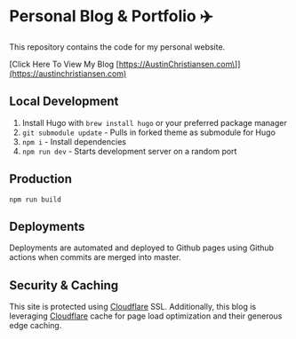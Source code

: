 # Personal Blog & Portfolio ✈️


This repository contains the code for my personal website.

[Click Here To View My Blog \[https://AustinChristiansen.com\]](https://austinchristiansen.com)

## Local Development
1. Install Hugo with `brew install hugo` or your preferred package manager
2. `git submodule update` - Pulls in forked theme as submodule for Hugo
3. `npm i` - Install dependencies
4. `npm run dev` - Starts development server on a random port

## Production
`npm run build`

## Deployments
Deployments are automated and deployed to Github pages using Github actions when commits are merged into master.

## Security & Caching
This site is protected using [Cloudflare](https://cloudflare.com) SSL. Additionally, this blog is leveraging [Cloudflare](https://cloudflare.com) cache for page load optimization and their generous edge caching. 